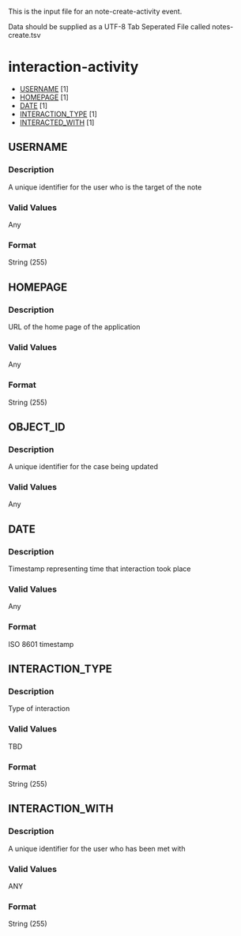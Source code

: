 This is the input file for an note-create-activity event.

Data should be supplied as a UTF-8 Tab Seperated File called notes-create.tsv

# interaction-activity


* [USERNAME](#username) [1]
* [HOMEPAGE](#homepage) [1]
* [DATE](#date) [1]
* [INTERACTION_TYPE](#interaction_type) [1]
* [INTERACTED_WITH](#interaction_with) [1]


## USERNAME 
### Description
A unique identifier for the user who is the target of the note


### Valid Values
Any

### Format
String (255)

## HOMEPAGE 
### Description
URL of the home page of the application

### Valid Values
Any

### Format
String (255)


## OBJECT_ID 
### Description

A unique identifier for the case being updated

### Valid Values
Any

## DATE
### Description

Timestamp representing time that interaction took place


### Valid Values
Any

### Format
ISO 8601 timestamp

## INTERACTION_TYPE 
### Description

Type of interaction

### Valid Values

TBD

### Format
String (255)


## INTERACTION_WITH 
### Description

A unique identifier for the user who has been met with

### Valid Values
ANY

### Format
String (255)


